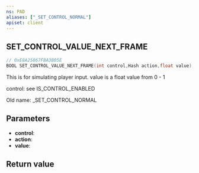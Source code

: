 ```yaml
---
ns: PAD
aliases: ["_SET_CONTROL_NORMAL"]
apiset: client
---
```

## SET_CONTROL_VALUE_NEXT_FRAME

```c
// 0xE8A25867FBA3B05E
BOOL SET_CONTROL_VALUE_NEXT_FRAME(int control,Hash action,float value);
```

This is for simulating player input.
value is a float value from 0 - 1

control: see IS_CONTROL_ENABLED

Old name: _SET_CONTROL_NORMAL

## Parameters
* **control**:
* **action**:
* **value**:

## Return value

